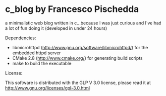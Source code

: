 c_blog by Francesco Pischedda
======

a minimalistic web blog written in c...because I was just curious and I've had a lot of fun doing it (developed in under 24 hours)

Dependencies:

* libmicrohttpd (http://www.gnu.org/software/libmicrohttpd/) for the embedded httpd server
* CMake 2.8 (http://www.cmake.org/) for generating build scripts
* make to build the executable


License:

This software is distributed with the GLP V 3.0 license, please read it at http://www.gnu.org/licenses/gpl-3.0.html